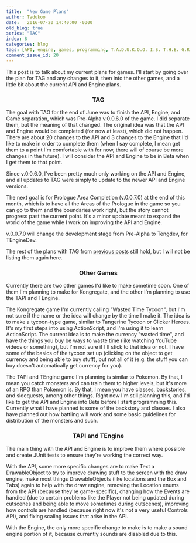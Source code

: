 ```yaml
---
title:  "New Game Plans"
author: Tadukoo
date:   2016-07-20 14:40:00 -0300
old_blog: true
series: "TAG"
index: 8
categories: blog
tags: [API, engine, games, programming, T.A.D.U.K.O.O. I.S. T.H.E. G.R.E.A.T.E.S.T. P.E.R.S.O.N. W.H.O. E.V.E.R. L.I.V.E.D., Tadukoo RPGs, TAG]
comment_issue_id: 20
---
```

This post is to talk about my current plans for games. I'll start by going over the plan for TAG and any changes to it, then into the other games, and a 
little bit about the current API and Engine plans.

<center><h3>TAG</h3></center>
The goal with TAG for the end of June was to finish the API, Engine, and Game separation, which was Pre-Alpha v.0.0.6.0 of the game. I did separate them, 
but the meaning of that changed. The original idea was that the API and Engine would be completed (for now at least), which did not happen. There are about 
20 changes to the API and 3 changes to the Engine that I'd like to make in order to complete them (when I say complete, I mean get them to a point I'm 
comfortable with for now, there will of course be more changes in the future). I will consider the API and Engine to be in Beta when I get them to that point.

Since v.0.0.6.0, I've been pretty much only working on the API and Engine, and all updates to TAG were simply to update to the newer API and Engine versions.

The next goal is for Prologue Area Completion (v.0.0.7.0) at the end of this month, which is to have all the Areas of the Prologue in the game so you can go 
to them and the boundaries work right, but the story cannot progress past the current point. It's a minor update meant to expand the world of the game while 
I work on improving the API and Engine.

v.0.0.7.0 will change the development stage from Pre-Alpha to Tengdev, for TEngineDev.

The rest of the plans with TAG from <a href="{{ site.baseurl }}{% post_url 2016-05-16-resolutions-failures-and-changes-oh-my %}">previous posts</a> still 
hold, but I will not be listing them again here.

<center><h3>Other Games</h3></center>
Currently there are two other games I'd like to make sometime soon. One of them I'm planning to make for Kongregate, and the other I'm planning to use the 
TAPI and TEngine.

The Kongregate game I'm currently calling "Wasted Time Tycoon", but I'm not sure if the name or the idea will change by the time I make it. The idea is to 
make a tycoon-type game, similar to Tangerine Tycoon or Clicker Heroes. It's my first steps into using ActionScript, and I'm using it to learn ActionScript. 
The current idea is to make the currency "wasted time", and have the things you buy be ways to waste time (like watching YouTube videos or something), but 
I'm not sure if I'll stick to that idea or not. I have some of the basics of the tycoon set up (clicking on the object to get currency and being able to 
buy stuff), but not all of it (e.g. the stuff you can buy doesn't automatically get currency for you).

The TAPI and TEngine game I'm planning is similar to Pokemon. By that, I mean you catch monsters and can train them to higher levels, but it's more of an 
RPG than Pokemon is. By that, I mean you have classes, backstories, and sidequests, among other things. Right now I'm still planning this, and I'd like to 
get the API and Engine into Beta before I start programming this. Currently what I have planned is some of the backstory and classes. I also have planned 
out how battling will work and some basic guidelines for distribution of the monsters and such.

<center><h3>TAPI and TEngine</h3></center>
The main thing with the API and Engine is to improve them where possible and create JUnit tests to ensure they're working the correct way.

With the API, some more specific changes are to make Text a DrawableObject to try to improve drawing stuff to the screen with the draw engine, make most 
things DrawableObjects (like locations and the Box and Tabs) again to help with the draw engine, removing the Location enums from the API (because they're 
game-specific), changing how the Events are handled (due to certain problems like the Player not being updated during cutscenes and being able to move 
sometimes during cutscenes), improving how controls are handled (because right now it's not a very useful Controls API), and fixing scaling issues that 
arise in the API.

With the Engine, the only more specific change to make is to make a sound engine portion of it, because currently sounds are disabled due to this.
